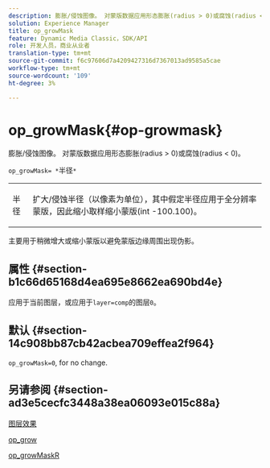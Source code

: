 ```yaml
---
description: 膨胀/侵蚀图像。 对蒙版数据应用形态膨胀(radius > 0)或腐蚀(radius < 0)。
solution: Experience Manager
title: op_growMask
feature: Dynamic Media Classic，SDK/API
role: 开发人员，商业从业者
translation-type: tm+mt
source-git-commit: f6c97606d7a4209427316d7367013ad9585a5cae
workflow-type: tm+mt
source-wordcount: '109'
ht-degree: 3%

---
```



# op_growMask{#op-growmask}

膨胀/侵蚀图像。 对蒙版数据应用形态膨胀(radius > 0)或腐蚀(radius &lt; 0)。

`op_growMask= *`半径`*`

<table id="simpletable_3BAA4523D29E447FA7A4C9009B3E8344"> 
 <tr class="strow"> 
  <td class="stentry"> <p><span class="varname"> 半径</span> </p> </td> 
  <td class="stentry"> <p>扩大/侵蚀半径（以像素为单位），其中假定半径应用于全分辨率蒙版，因此缩小取样缩小蒙版(int -100.100)。 </p></td> 
 </tr> 
</table>

主要用于稍微增大或缩小蒙版以避免蒙版边缘周围出现伪影。

## 属性 {#section-b1c66d65168d4ea695e8662ea690bd4e}

应用于当前图层，或应用于`layer=comp`的图层`0`。

## 默认 {#section-14c908bb87cb42acbea709effea2f964}

`op_growMask=0`, for no change.

## 另请参阅 {#section-ad3e5cecfc3448a38ea06093e015c88a}

[图层效果](../../../../../is-api/http-ref/image-serving-api-ref/c-http-protocol-reference/c-syntax-and-features/r-layer-effects.md#reference-82a6b5311b3d4471ad2799adb3b2201c)

[op_grow](../../../../../is-api/http-ref/image-serving-api-ref/c-http-protocol-reference/c-command-reference/r-op-grow.md#reference-f95f3291c78c42b9a34b1b7e177e739a)

[op_growMaskR](../../../../../is-api/http-ref/image-serving-api-ref/c-http-protocol-reference/c-command-reference/r-op-growmaskr.md#reference-8092864159ae43c490821b9590d7709a)
